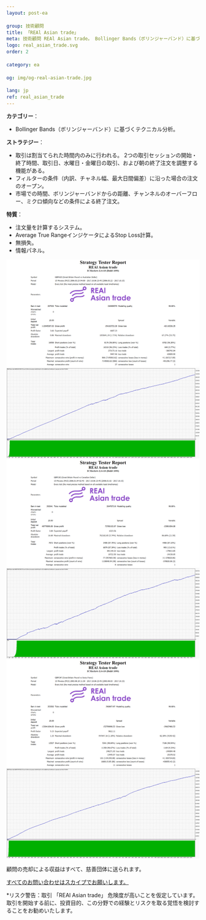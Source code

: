 ```yaml
---
layout: post-ea

group: 技術顧問
title: 「REAl Asian trade」
meta: 技術顧問 REAl Asian trade。 Bollinger Bands（ボリンジャーバンド）に基づくテクニカル分析。 顧問の売却による収益はすべて、慈善団体に送られます。
logo: real_asian_trade.svg
order: 2

category: ea

og: img/og-real-asian-trade.jpg

lang: jp
ref: real_asian_trade
---
```


**カテゴリー**：
  - Bollinger Bands（ボリンジャーバンド）に基づくテクニカル分析。

**ストラテジー**：
  - 取引は割当てられた時間内のみに行われる。 2つの取引セッションの開始・終了時間、取引日、水曜日・金曜日の取引、および朝の終了注文を調整する機能がある。
  - フィルターの条件（内訳、チャネル幅、最大日間偏差）に沿った場合の注文のオープン。
  - 市場での時間、ボリンジャーバンドからの距離、チャンネルのオーバーフロー、ミクロ傾向などの条件による終了注文。

**特質**：
  - 注文量を計算するシステム。
  - Average True RangeインジケータによるStop Loss計算。
  - 無損失。
  - 情報パネル。

<a data-fancybox="gallery" href="/img/ea/en/GBPAUD_Strategy_Tester_Report_REAl_Asian_trade_(ENG).png"><img src="/img/ea/en/GBPAUD_Strategy_Tester_Report_REAl_Asian_trade_(ENG).png" alt=""></a>
<a data-fancybox="gallery" href="/img/ea/en/GBPAUD_Strategy_Tester_Report_Graph_REAl_Asian_trade_(ENG).png"><img src="/img/ea/en/GBPAUD_Strategy_Tester_Report_Graph_REAl_Asian_trade_(ENG).png" alt=""></a>
<a data-fancybox="gallery" href="/img/ea/en/GBPCAD_Strategy_Tester_Report_REAl_Asian_trade_(ENG).png"><img src="/img/ea/en/GBPCAD_Strategy_Tester_Report_REAl_Asian_trade_(ENG).png" alt=""></a>
<a data-fancybox="gallery" href="/img/ea/en/GBPCAD_Strategy_Tester_Report_Graph_REAl_Asian_trade_(ENG).png"><img src="/img/ea/en/GBPCAD_Strategy_Tester_Report_Graph_REAl_Asian_trade_(ENG).png" alt=""></a>
<a data-fancybox="gallery" href="/img/ea/en/GBPCHF_Strategy_Tester_Report_REAl_Asian_trade_(ENG).png"><img src="/img/ea/en/GBPCHF_Strategy_Tester_Report_REAl_Asian_trade_(ENG).png" alt=""></a>
<a data-fancybox="gallery" href="/img/ea/en/GBPCHF_Strategy_Tester_Report_Graph_REAl_Asian_trade_(ENG).png"><img src="/img/ea/en/GBPCHF_Strategy_Tester_Report_Graph_REAl_Asian_trade_(ENG).png" alt=""></a>

顧問の売却による収益はすべて、慈善団体に送られます。

<a href="skype:chutkoy89?chat" target="_blank">すべてのお問い合わせはスカイプでお願いします。</a>

*リスク警告：取引 「REAl Asian trade」 危険度が高いことを仮定しています。 取引を開始する前に、投資目的、この分野での経験とリスクを取る覚悟を検討することをお勧めいたします。
